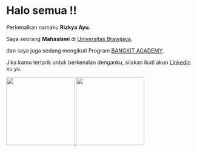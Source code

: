 # Halo semua !!

Perkenalkan namaku **Rizkya Ayu**.

Saya seorang **Mahasiswi** di [Universitas Brawijaya](https://ub.ac.id/id/).

dan saya juga sedang mengikuti Program [BANGKIT ACADEMY](https://grow.google/intl/id_id/bangkit/?tab=machine-learning).

Jika kamu tertarik untuk berkenalan denganku, silakan ikuti akun [Linkedin](https://www.linkedin.com/in/rizkya-ayu-dwi-andini-373797183/) ku ya.


<p align="left">
<a href="https://github.com/kyakyaaa">
  <img height="180em" src="https://github-readme-stats-eight-theta.vercel.app/api?username=kyakyaaa&show_icons=true&theme=algolia&include_all_commits=true&count_private=true"/>
  <img height="180em" src="https://github-readme-stats-eight-theta.vercel.app/api/top-langs/?username=kyakyaaa&layout=compact&langs_count=8&theme=algolia"/>
</a>
</p>
